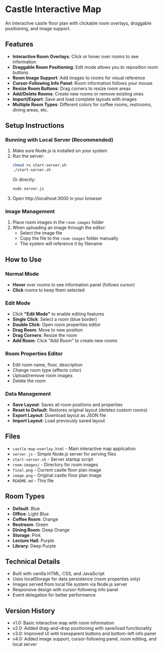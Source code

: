 # Castle Interactive Map

An interactive castle floor plan with clickable room overlays, draggable positioning, and image support.

## Features

- **Interactive Room Overlays**: Click or hover over rooms to see information
- **Draggable Room Positioning**: Edit mode allows you to reposition room buttons
- **Room Image Support**: Add images to rooms for visual reference
- **Cursor-Following Info Panel**: Room information follows your mouse
- **Resize Room Buttons**: Drag corners to resize room areas
- **Add/Delete Rooms**: Create new rooms or remove existing ones
- **Import/Export**: Save and load complete layouts with images
- **Multiple Room Types**: Different colors for coffee rooms, restrooms, dining areas, etc.

## Setup Instructions

### Running with Local Server (Recommended)

1. Make sure Node.js is installed on your system
2. Run the server:
   ```bash
   chmod +x start-server.sh
   ./start-server.sh
   ```
   Or directly:
   ```bash
   node server.js
   ```
3. Open http://localhost:3000 in your browser

### Image Management

1. Place room images in the `room-images` folder
2. When uploading an image through the editor:
   - Select the image file
   - Copy the file to the `room-images` folder manually
   - The system will reference it by filename

## How to Use

### Normal Mode
- **Hover** over rooms to see information panel (follows cursor)
- **Click** rooms to keep them selected

### Edit Mode
- Click **"Edit Mode"** to enable editing features
- **Single Click**: Select a room (blue border)
- **Double Click**: Open room properties editor
- **Drag Room**: Move to new position
- **Drag Corners**: Resize the room
- **Add Room**: Click "Add Room" to create new rooms

### Room Properties Editor
- Edit room name, floor, description
- Change room type (affects color)
- Upload/remove room images
- Delete the room

### Data Management
- **Save Layout**: Saves all room positions and properties
- **Reset to Default**: Restores original layout (deletes custom rooms)
- **Export Layout**: Download layout as JSON file
- **Import Layout**: Load previously saved layout

## Files

- `castle-map-overlay.html` - Main interactive map application
- `server.js` - Simple Node.js server for serving files
- `start-server.sh` - Server startup script
- `room-images/` - Directory for room images
- `final.png` - Current castle floor plan image
- `image.png` - Original castle floor plan image
- `README.md` - This file

## Room Types

- **Default**: Blue
- **Office**: Light Blue
- **Coffee Room**: Orange
- **Restroom**: Green
- **Dining Room**: Deep Orange
- **Storage**: Pink
- **Lecture Hall**: Purple
- **Library**: Deep Purple

## Technical Details

- Built with vanilla HTML, CSS, and JavaScript
- Uses localStorage for data persistence (room properties only)
- Images served from local file system via Node.js server
- Responsive design with cursor-following info panel
- Event delegation for better performance

## Version History

- v1.0: Basic interactive map with room information
- v2.0: Added drag-and-drop positioning with save/load functionality
- v3.0: Improved UI with transparent buttons and bottom-left info panel
- v4.0: Added image support, cursor-following panel, room editing, and local server 